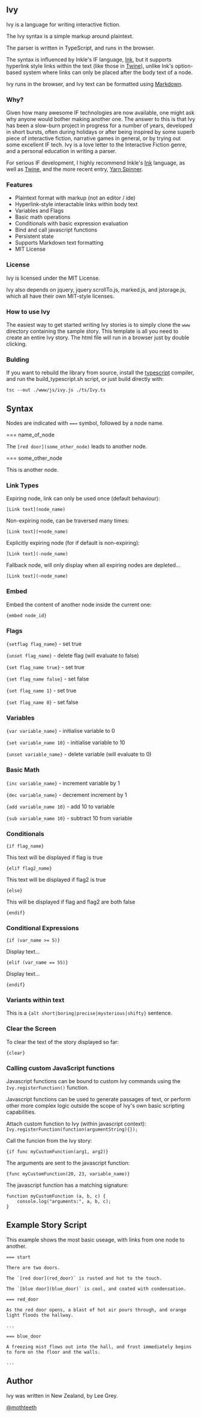## Ivy

Ivy is a language for writing interactive fiction.

The Ivy syntax is a simple markup around plaintext. 

The parser is written in TypeScript, and runs in the browser.

The syntax is influenced by Inkle's IF language, [Ink](https://github.com/inkle/ink), but it supports hyperlink style links within the text (like those in [Twine](https://twinery.org/)), unlike Ink's option-based system where links can only be placed after the body text of a node.

Ivy runs in the browser, and Ivy text can be formatted using [Markdown](https://daringfireball.net/projects/markdown/syntax).

### Why?

Given how many awesome IF technologies are now available, one might ask why anyone would bother making another one. The answer to this is that Ivy has been a slow-burn project in progress for a number of years, developed in short bursts, often during holidays or after being inspired by some superb piece of interactive fiction, narrative games in general, or by trying out some excellent IF tech. Ivy is a love letter to the Interactive Fiction genre, and a personal education in writing a parser.

For serious IF development, I highly recommend Inkle's [Ink](https://github.com/inkle/ink) language, as well as [Twine](https://twinery.org/), and the more recent entry, [Yarn Spinner](https://www.secretlab.com.au/yarnspinner/).

### Features

- Plaintext format with markup (not an editor / ide)
- Hyperlink-style interactable links within body text
- Variables and Flags
- Basic math operations
- Conditionals with basic expression evaluation
- Bind and call javascript functions
- Persistent state
- Supports Markdown text formatting
- MIT License

### License

Ivy is licensed under the MIT License.

Ivy also depends on jquery, jquery.scrollTo.js, marked.js, and jstorage.js, which all have their own MIT-style licenses.

### How to use Ivy

The easiest way to get started writing Ivy stories is to simply clone the `www` directory containing the sample story. This template is all you need to create an entire Ivy story. The html file will run in a browser just by double clicking.

### Bulding

If you want to rebuild the library from source, install the [typescript](https://www.typescriptlang.org/) compiler, and run the build_typescript.sh script, or just build directly with:

```tsc --out ./www/js/ivy.js ./ts/Ivy.ts```

## Syntax

Nodes are indicated with `===` symbol, followed by a node name.

=== name_of_node

The `[red door](some_other_node)` leads to another node.

=== some_other_node

This is another node.

### Link Types

Expiring node, link can only be used once (default behaviour):

`[Link text](node_name)`

Non-expiring node, can be traversed many times:

`[Link text](+node_name)`

Explicitly expiring node (for if default is non-expiring):

`[Link text](-node_name)`

Fallback node, will only display when all expiring nodes are depleted...

`[Link text](~node_name)`

### Embed

Embed the content of another node inside the current one:

`{embed node_id}`

### Flags

`{setflag flag_name}`         - set true

`{unset flag_name}`           - delete flag (will evaluate to false)

`{set flag_name true}`        - set true

`{set flag_name false}`       - set false

`{set flag_name 1}`           - set true

`{set flag_name 0}`           - set false

### Variables

`{var variable_name}`         - initialise variable to 0
 
`{set variable_name 10}`      - initialise variable to 10

`{unset variable_name}`       - delete variable (will evaluate to 0)

### Basic Math

`{inc variable_name}`         - increment variable by 1

`{dec variable_name}`         - decrement increment by 1

`{add variable_name 10}`      - add 10 to variable

`{sub variable_name 10}`      - subtract 10 from variable

### Conditionals

`{if flag_name}`  

This text will be displayed if flag is true

`{elif flag2_name}`

This text will be displayed if flag2 is true

`{else}`

This will be displayed if flag and flag2 are both false

`{endif}`

### Conditional Expressions

`{if (var_name >= 5)}`

Display text...

`{elif (var_name == 55)}`

Display text...

`{endif}`

### Variants within text

This is a `{alt short|boring|precise|mysterious|shifty}` sentence.

### Clear the Screen

To clear the text of the story displayed so far:

`{clear}`

### Calling custom JavaScript functions

Javascript functions can be bound to custom Ivy commands using the `Ivy.registerFunction()` function.

Javascript functions can be used to generate passages of text, or perform other more complex logic outside the scope of Ivy's own basic scripting capabilities.

Attach custom function to Ivy (within javascript context):
`Ivy.registerFunction(function(argumentString){});`

Call the funcion from the Ivy story:

`{if func myCustomFunction(arg1, arg2)}`

The arguments are sent to the javascript function:

`{func myCustomFunction(20, 23, variable_name)}`

The javascript function has a matching signature: 

```
function myCustomFunction (a, b, c) {
    console.log("arguments:", a, b, c);
}
```

## Example Story Script

This example shows the most basic useage, with links from one node to another.

```
=== start

There are two doors.

The `[red door](red_door)` is rusted and hot to the touch.

The `[blue door](blue_door)` is cool, and coated with condensation.

=== red_door

As the red door opens, a blast of hot air pours through, and orange light floods the hallway.

...

=== blue_door

A freezing mist flows out into the hall, and frost immediately begins to form on the floor and the walls.

...

```

## Author

Ivy was written in New Zealand, by Lee Grey.

[@mothteeth](https://twitter.com/mothteeth)

